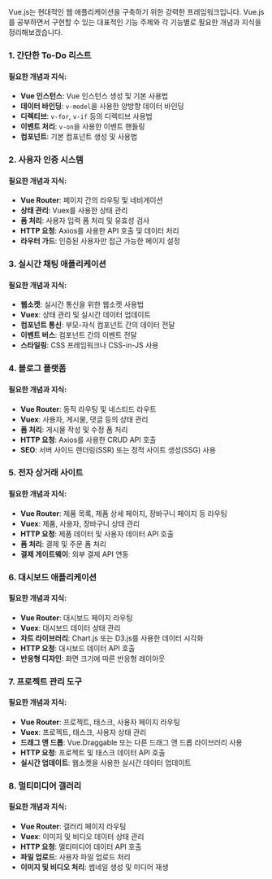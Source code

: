 Vue.js는 현대적인 웹 애플리케이션을 구축하기 위한 강력한 프레임워크입니다. Vue.js를 공부하면서 구현할 수 있는 대표적인 기능 주제와 각 기능별로 필요한 개념과 지식을 정리해보겠습니다.

### 1. **간단한 To-Do 리스트**

#### 필요한 개념과 지식:

- **Vue 인스턴스**: Vue 인스턴스 생성 및 기본 사용법
- **데이터 바인딩**: `v-model`을 사용한 양방향 데이터 바인딩
- **디렉티브**: `v-for`, `v-if` 등의 디렉티브 사용법
- **이벤트 처리**: `v-on`을 사용한 이벤트 핸들링
- **컴포넌트**: 기본 컴포넌트 생성 및 사용법

### 2. **사용자 인증 시스템**

#### 필요한 개념과 지식:

- **Vue Router**: 페이지 간의 라우팅 및 네비게이션
- **상태 관리**: Vuex를 사용한 상태 관리
- **폼 처리**: 사용자 입력 폼 처리 및 유효성 검사
- **HTTP 요청**: Axios를 사용한 API 호출 및 데이터 처리
- **라우터 가드**: 인증된 사용자만 접근 가능한 페이지 설정

### 3. **실시간 채팅 애플리케이션**

#### 필요한 개념과 지식:

- **웹소켓**: 실시간 통신을 위한 웹소켓 사용법
- **Vuex**: 상태 관리 및 실시간 데이터 업데이트
- **컴포넌트 통신**: 부모-자식 컴포넌트 간의 데이터 전달
- **이벤트 버스**: 컴포넌트 간의 이벤트 전달
- **스타일링**: CSS 프레임워크나 CSS-in-JS 사용

### 4. **블로그 플랫폼**

#### 필요한 개념과 지식:

- **Vue Router**: 동적 라우팅 및 네스티드 라우트
- **Vuex**: 사용자, 게시물, 댓글 등의 상태 관리
- **폼 처리**: 게시물 작성 및 수정 폼 처리
- **HTTP 요청**: Axios를 사용한 CRUD API 호출
- **SEO**: 서버 사이드 렌더링(SSR) 또는 정적 사이트 생성(SSG) 사용

### 5. **전자 상거래 사이트**

#### 필요한 개념과 지식:

- **Vue Router**: 제품 목록, 제품 상세 페이지, 장바구니 페이지 등 라우팅
- **Vuex**: 제품, 사용자, 장바구니 상태 관리
- **HTTP 요청**: 제품 데이터 및 사용자 데이터 API 호출
- **폼 처리**: 결제 및 주문 폼 처리
- **결제 게이트웨이**: 외부 결제 API 연동

### 6. **대시보드 애플리케이션**

#### 필요한 개념과 지식:

- **Vue Router**: 대시보드 페이지 라우팅
- **Vuex**: 대시보드 데이터 상태 관리
- **차트 라이브러리**: Chart.js 또는 D3.js를 사용한 데이터 시각화
- **HTTP 요청**: 대시보드 데이터 API 호출
- **반응형 디자인**: 화면 크기에 따른 반응형 레이아웃

### 7. **프로젝트 관리 도구**

#### 필요한 개념과 지식:

- **Vue Router**: 프로젝트, 태스크, 사용자 페이지 라우팅
- **Vuex**: 프로젝트, 태스크, 사용자 상태 관리
- **드래그 앤 드롭**: Vue.Draggable 또는 다른 드래그 앤 드롭 라이브러리 사용
- **HTTP 요청**: 프로젝트 및 태스크 데이터 API 호출
- **실시간 업데이트**: 웹소켓을 사용한 실시간 데이터 업데이트

### 8. **멀티미디어 갤러리**

#### 필요한 개념과 지식:

- **Vue Router**: 갤러리 페이지 라우팅
- **Vuex**: 이미지 및 비디오 데이터 상태 관리
- **HTTP 요청**: 멀티미디어 데이터 API 호출
- **파일 업로드**: 사용자 파일 업로드 처리
- **이미지 및 비디오 처리**: 썸네일 생성 및 미디어 재생